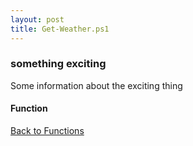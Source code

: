 ```yaml
---
layout: post
title: Get-Weather.ps1
---
```


### something exciting

Some information about the exciting thing

#### Function

<script async src="https://gist-it.appspot.com/github.com/BanterBoy/scripts-blog/blob/master/PowerShell/functions/Get-Weather.ps1"></script>

<a href="/menu/_pages/functions.html">Back to Functions</a>
